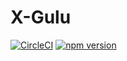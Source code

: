 # X-Gulu
[![CircleCI](https://circleci.com/gh/x397906946/react-gulu.svg?style=svg)](https://circleci.com/gh/x397906946/react-gulu)
[![npm version](https://badge.fury.io/js/react-x-gulu.svg)](https://badge.fury.io/js/react-x-gulu)

